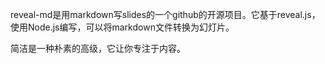 reveal-md是用markdown写slides的一个github的开源项目。它基于reveal.js，使用Node.js编写，可以将markdown文件转换为幻灯片。

简洁是一种朴素的高级，它让你专注于内容。

